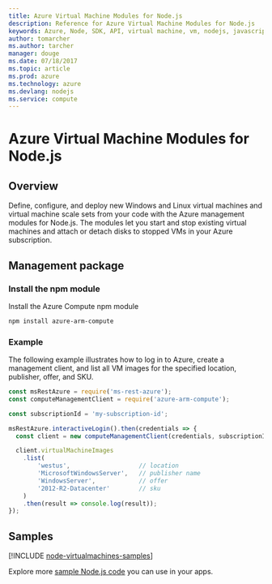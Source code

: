 ```yaml
---
title: Azure Virtual Machine Modules for Node.js
description: Reference for Azure Virtual Machine Modules for Node.js
keywords: Azure, Node, SDK, API, virtual machine, vm, nodejs, javascript
author: tomarcher
ms.author: tarcher
manager: douge
ms.date: 07/18/2017
ms.topic: article
ms.prod: azure
ms.technology: azure
ms.devlang: nodejs
ms.service: compute
---
```


# Azure Virtual Machine Modules for Node.js

## Overview

Define, configure, and deploy new Windows and Linux virtual machines and virtual machine scale sets from your code with the Azure management modules for Node.js. The modules let you start and stop existing virtual machines and attach or detach disks to stopped VMs in your Azure subscription.

## Management package

### Install the npm module

Install the Azure Compute npm module

```bash
npm install azure-arm-compute
```   

### Example

The following example illustrates how to log in to Azure, create a management client, and list all VM images for the specified location, publisher, offer, and SKU.

```javascript
const msRestAzure = require('ms-rest-azure');
const computeManagementClient = require('azure-arm-compute');

const subscriptionId = 'my-subscription-id';

msRestAzure.interactiveLogin().then(credentials => {
  const client = new computeManagementClient(credentials, subscriptionId);

  client.virtualMachineImages
    .list(
        'westus',                   // location
        'MicrosoftWindowsServer',   // publisher name
        'WindowsServer',            // offer
        '2012-R2-Datacenter'        // sku
    )
    .then(result => console.log(result));
});
```

## Samples

[!INCLUDE [node-virtualmachines-samples](../docs-ref-conceptual/includes/virtualmachines-samples.md)]

Explore more [sample Node.js code](https://azure.microsoft.com/resources/samples/?platform=nodejs) you can use in your apps.
